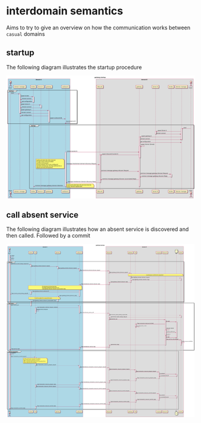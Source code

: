 # interdomain semantics

Aims to try to give an overview on how the communication works between `casual` domains


## startup

The following diagram illustrates the startup procedure

![startup](diagram/domain-startup.svg "Starup procedure")


## call absent service

The following diagram illustrates how an absent service is discovered
and then called. Followed by a commit


![call](diagram/call-absent-service.svg "call absent service")



